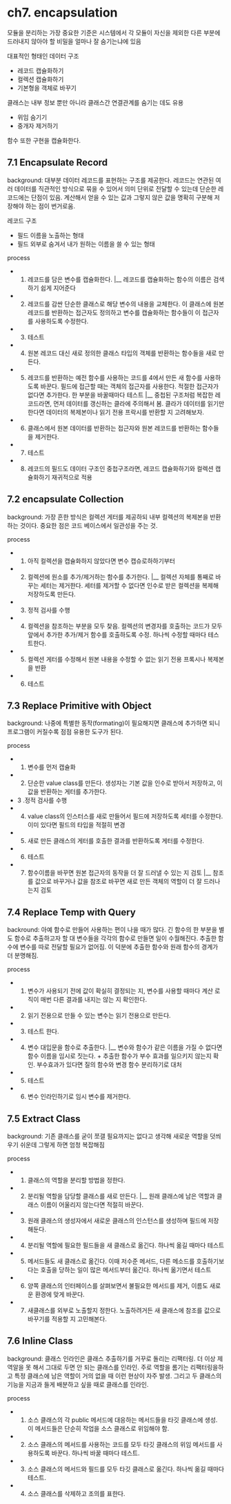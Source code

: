 # ch7. encapsulation

모듈을 분리하는 가장 중요한 기준은 시스템에서 각 모듈이 자신을 제외한 다른 부분에 드러내지 않아야 할 비밀을 얼마나 잘 숨기는냐에 있음

대표적인 형태인 데이터 구조
- 레코드 캡슐화하기
- 컬렉션 캡슐화하기
- 기본형을 객체로 바꾸기

클래스는 내부 정보 뿐만 아니라 클래스간 연결관계를 숨기는 데도 유용
- 위임 숨기기
- 중개자 제거하기

함수 또한 구현을 캡슐화한다. 

## 7.1 Encapsulate Record

background: 대부분 데이터 레코드를 표현하는 구조를 제공한다. 레코드는 연관된 여러 데이터를 직관적인 방식으로 묶을 수 있어서 의미 단위로 전달할 수 있는데 단순한 레코드에는 단점이 있음. 계산해서 얻을 수 있는 값과 그렇지 않은 값을 명확히 구분해 저장해야 하는 점이 번거로움.

레코드 구조
- 필드 이름을 노출하는 형태
- 필드 외부로 숨겨서 내가 원하는 이름을 쓸 수 있는 형태

process

- 1. 레코드를 담은 변수를 캡슐화한다.
|__ 레코드를 캡슐화하는 함수의 이름은 검색하기 쉽게 지어준다

- 2. 레코드를 감싼 단순한 클래스로 해당 변수의 내용을 교체한다. 이 클래스에 원본 레코드를 반환하는 접근자도 정의하고 변수를 캡슐화하는 함수들이 이 접근자를 사용하도록 수정한다. 
- 3. 테스트
- 4. 원본 레코드 대신 새로 정의한 클래스 타입의 객체를 반환하는 함수들을 새로 만든다.
- 5. 레코드를 반환하는 예전 함수를 사용하는 코드를 4에서 만든 새 함수를 사용하도록 바꾼다. 필드에 접근할 때는 객체의 접근자를 사용한다. 적절한 접근자가 없다면 추가한다. 한 부분을 바꿀때마다 테스트
|__ 중첩된 구조처럼 복잡한 레코드라면, 먼저 데이터를 갱신하는 클라에 주의해서 봄. 클라가 데이터를 읽기만 한다면 데이터의 복제본이나 읽기 전용 프락시를 반환할 지 고려해보자.

- 6. 클래스에서 원본 데이터를 반환하는 접근자와 원본 레코드를 반환하는 함수들을 제거한다.
- 7. 테스트
- 8. 레코드의 필드도 데이터 구조인 중첩구조라면, 레코드 캡슐화하기와 컬렉션 캡슐화하기 재귀적으로 적용

## 7.2 encapsulate Collection

background: 가장 흔한 방식은 컬렉션 게터를 제공하되 내부 컬렉션의 복제본을 반환하는 것이다. 중요한 점은 코드 베이스에서 일관성을 주는 것.

process

- 1. 아직 컬렉션을 캡슐화하지 않았다면 변수 캡슈로하하기부터 
- 2. 컬렉션에 원소를 추가/제거하는 함수를 추가한다.
|__ 컬렉션 자체를 통째로 바꾸는 세터는 제거한다. 세터를 제거할 수 없다면 인수로 받은 컬렉션을 복제해 저장하도록 만든다.

- 3. 정적 검사를 수행
- 4. 컬렉션을 참조하는 부분을 모두 찾음. 컬렉션의 변경자를 호출하는 코드가 모두 앞에서 추가한 추가/제거 함수를 호출하도록 수정. 하나씩 수정할 때마다 테스트한다.
- 5. 컬렉션 게터를 수정해서 원본 내용을 수정할 수 없는 읽기 전용 프록시나 복제본을 반환
- 6. 테스트

## 7.3 Replace Primitive with Object

background: 나중에 특별한 동작(formating)이 필요해지면 클래스에 추가하면 되니 프로그램이 커질수록 점점 유용한 도구가 된다.

process

- 1. 변수를 먼저 캡슐화
- 2. 단순한 value class를 만든다. 생성자는 기본 값을 인수로 받아서 저장하고, 이 값을 반환하는 게터를 추가한다.
- 3 .정적 검사를 수행
- 4. value class의 인스터스를 새로 만들어서 필드에 저장하도록 세터를 수정한다. 이미 있다면 필드의 타입을 적절히 변경
- 5. 새로 만든 클래스의 게터를 호출한 결과를 반환하도록 게터를 수정한다. 
- 6. 테스트
- 7. 함수이름을 바꾸면 원본 접근자의 동작을 더 잘 드러낼 수 있는 지 검토
|__ 참조를 값으로 바꾸거나 값을 참조로 바꾸면 새로 만든 객체의 역할이 더 잘 드러나는지 검토


## 7.4 Replace Temp with Query

backround: 아예 함수로 만들어 사용하는 편이 나을 때가 많다. 긴 함수의 한 부분을 별도 함수로 추출하고자 할 대 변수들을 각각의 함수로 만들면 일이 수월해진다. 추출한 함수에 변수를 따로 전달할 필요가 없어짐. 이 덕분에 추출한 함수와 원래 함수의 경계가 더 분명해짐. 

process

- 1. 변수가 사용되기 전에 값이 확실히 결정되는 지, 변수를 사용할 때마다 계산 로직이 매번 다른 결과를 내지는 않는 지 확인한다.
- 2. 읽기 전용으로 만들 수 있는 변수는 읽기 전용으로 만든다.
- 3. 테스트 한다.
- 4. 변수 대입문을 함수로 추출한다.
|__ 변수와 함수가 같은 이름을 가질 수 없다면 함수 이름을 임시로 짓는다. + 추출한 함수가 부수 효과를 일으키지 않는지 확인. 부수효과가 있다면 질의 함수와 변경 함수 분리하기로 대처
- 5. 테스트
- 6. 변수 인라인하기로 임시 변수를 제거한다. 

## 7.5 Extract Class

background: 기존 클래스를 굳이 쪼갤 필요까지는 없다고 생각해 새로운 역할을 덧씌우기 쉬운데 그렇게 하면 엄청 복잡해짐

process
- 1. 클래스의 역할을 분리할 방법을 정한다.
- 2. 분리될 역할을 담당할 클래스를 새로 만든다.
|__ 원래 클래스에 남은 역할과 클래스 이름이 어울리지 않는다면 적절히 바꾼다.

- 3. 원래 클래스의 생성자에서 새로운 클래스의 인스턴스를 생성하며 필드에 저장해둔다.
- 4. 분리될 역할에 필요한 필드들을 새 클래스로 옮긴다. 하나씩 옮길 때마다 테스트
- 5. 메서드들도 새 클래스로 옮긴다. 이때 저수준 메서드, 다른 메소드를 호출하기보다는 호출을 당하는 일이 많은 메서드부터 옮긴다. 하나씩 옮기면서 테스트
- 6. 양쪽 클래스의 인터페이스를 살펴보면서 불필요한 메서드를 제거, 이름도 새로운 환경에 맞게 바꾼다.
- 7. 새클래스를 외부로 노출할지 정한다. 노출하려거든 새 클래스에 참조를 값으로 바꾸기를 적용할 지 고민해본다.

## 7.6 Inline Class

background: 클래스 인라인은 클래스 추출하기를 거꾸로 돌리는 리팩터링. 더 이상 제 역알을 못 해서 그대로 두면 안 되는 클래스를 인라인. 주로 역할을 롬기는 리팩터링을하고 특정 클래스에 남은 역할이 거의 없을 때 이런 현상이 자주 발생. 그리고 두 클래스의 기능을 지금과 들게 배분하고 싶을 때로 클래스를 인라인. 

process
- 1. 소스 클래스의 각 public 메서드에 대응하는 메서드들을 타깃 클래스에 생성. 이 메서드들은 단순히 작업을 소스 클래스로 위임해야 함.
- 2. 소스 클래스의 메서드를 사용하는 코드를 모두 타깃 클래스의 위임 메서드를 사용하도록 바꾼다. 하나씩 바꿀 때마다 테스트.
- 3. 소스 클래스의 메서드와 필드를 모두 타깃 클래스로 옮긴다. 하나씩 옮길 때마다 테스트.
- 4. 소스 클래스를 삭제하고 조의를 표한다. 




